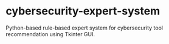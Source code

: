# cybersecurity-expert-system
Python-based rule-based expert system for cybersecurity tool recommendation using Tkinter GUI.

